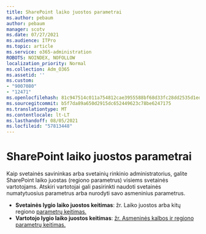 ```yaml
---
title: SharePoint laiko juostos parametrai
ms.author: pebaum
author: pebaum
manager: scotv
ms.date: 07/27/2021
ms.audience: ITPro
ms.topic: article
ms.service: o365-administration
ROBOTS: NOINDEX, NOFOLLOW
localization_priority: Normal
ms.collection: Adm_O365
ms.assetid: ''
ms.custom:
- "9007080"
- "12471"
ms.openlocfilehash: 81c947514c011a754812cae3955588bf68d33fc28dd2535d1ed3d180cb89a08a
ms.sourcegitcommit: b5f7da89a650d2915dc652449623c78be6247175
ms.translationtype: MT
ms.contentlocale: lt-LT
ms.lasthandoff: 08/05/2021
ms.locfileid: "57813448"
---
```

# <a name="sharepoint-time-zone-settings"></a>SharePoint laiko juostos parametrai

Kaip svetainės savininkas arba svetainių rinkinio administratorius, galite SharePoint laiko juostas (regiono parametrus) visiems svetainės vartotojams. Atskiri vartotojai gali pasirinkti naudoti svetainės numatytuosius parametrus arba nurodyti savo asmeninius parametrus. 

- **Svetainės lygio laiko juostos keitimas**: žr. Laiko juostos arba kitų regiono [parametrų keitimas.](https://support.microsoft.com/office/change-regional-settings-for-a-site-e9e189c7-16e3-45d3-a090-770be6e83c1a) 
- **Vartotojo lygio laiko juostos keitimas**: [žr. Asmeninės kalbos ir regiono parametrų keitimas.](https://support.microsoft.com/office/change-your-personal-language-and-region-settings-caa1fccc-bcdb-42f3-9e5b-45957647ffd7) 

